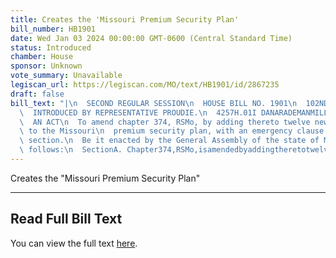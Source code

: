 ```yaml
---
title: Creates the 'Missouri Premium Security Plan'
bill_number: HB1901
date: Wed Jan 03 2024 00:00:00 GMT-0600 (Central Standard Time)
status: Introduced
chamber: House
sponsor: Unknown
vote_summary: Unavailable
legiscan_url: https://legiscan.com/MO/text/HB1901/id/2867235
draft: false
bill_text: "|\n  SECOND REGULAR SESSION\n  HOUSE BILL NO. 1901\n  102ND GENERAL ASSEMBLY\n\
  \  INTRODUCED BY REPRESENTATIVE PROUDIE.\n  4257H.01I DANARADEMANMILLER,ChiefClerk\n\
  \  AN ACT\n  To amend chapter 374, RSMo, by adding thereto twelve new sections relating\
  \ to the Missouri\n  premium security plan, with an emergency clause for a certain\
  \ section.\n  Be it enacted by the General Assembly of the state of Missouri, as\
  \ follows:\n  SectionA. Chapter374,RSMo,isamendedbyaddingtheretotwelvenewsections,to"
---
```

Creates the "Missouri Premium Security Plan"

---

## Read Full Bill Text

You can view the full text [here](https://legiscan.com/MO/text/HB1901/id/2867235).
